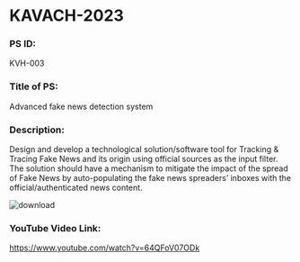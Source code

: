 # KAVACH-2023


### PS ID:
KVH-003

### Title of PS:	
Advanced fake news detection system


### Description:	

Design and develop a technological solution/software tool for Tracking & Tracing Fake News and its origin using official sources as the input filter. The solution should have a mechanism to mitigate the impact of the spread of Fake News by auto-populating the fake news spreaders’ inboxes with the official/authenticated news content.





![download](https://github.com/mohansaidinesh/KAVACH-2023/assets/85325733/a67089aa-da5b-4629-9d77-8d873c8cd6a3)


### YouTube Video Link:  

https://www.youtube.com/watch?v=64QFoV07ODk
